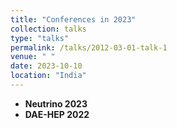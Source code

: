 ```yaml
---
title: "Conferences in 2023"
collection: talks
type: "talks"
permalink: /talks/2012-03-01-talk-1
venue: " "
date: 2023-10-10
location: "India"
---
```


* **Neutrino 2023**
* **DAE-HEP 2022**
